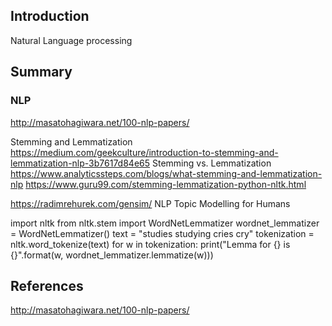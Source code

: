 ## Introduction

Natural Language processing



## Summary


### NLP 

http://masatohagiwara.net/100-nlp-papers/

Stemming and Lemmatization
https://medium.com/geekculture/introduction-to-stemming-and-lemmatization-nlp-3b7617d84e65     Stemming vs. Lemmatization
https://www.analyticssteps.com/blogs/what-stemming-and-lemmatization-nlp
https://www.guru99.com/stemming-lemmatization-python-nltk.html
 
 
https://radimrehurek.com/gensim/       NLP Topic Modelling for Humans
 
import nltk
from nltk.stem import WordNetLemmatizer
wordnet_lemmatizer = WordNetLemmatizer()
text = "studies studying cries cry"
tokenization = nltk.word_tokenize(text)
for w in tokenization:
                print("Lemma for {} is {}".format(w, wordnet_lemmatizer.lemmatize(w)))  
                                


## References

http://masatohagiwara.net/100-nlp-papers/

